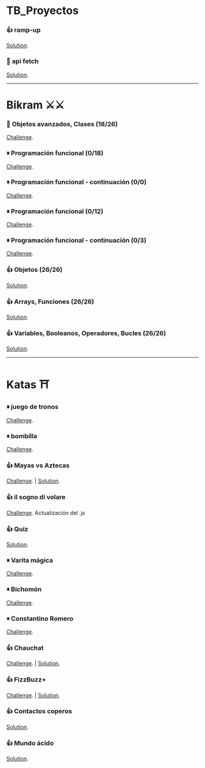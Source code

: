 # TB_Proyectos

### 👍 ramp-up
[Solution](https://github.com/TommyTraddles/W4-JS-Personal-project).

### 🚩 api fetch
[Solution](https://github.com/TommyTraddles/TB_W7-JS-Beer-right-back).

---

# Bikram ⚔️⚔

### 🚩 Objetos avanzados, Clases (18/26)
[Challenge](https://github.com/TommyTraddles/TB_W5-JS_Bikram-4).

### ⏸ Programación funcional (0/18)
[Challenge](https://github.com/TheBridge-FullStackDeveloper/pt-sept-20-js-avanzado/blob/master/03-11-2020-functional-programming/ejercicio.md).

### ⏸ Programación funcional - continuación (0/0)
[Challenge](https://github.com/TheBridge-FullStackDeveloper/pt-sept-20-js-avanzado/blob/master/05-11-2020-functional-programming/ejercicios.md).

### ⏸ Programación funcional (0/12)
[Challenge](https://github.com/TheBridge-FullStackDeveloper/pt-sept-20-js-avanzado/blob/master/07-11-2020-functional-programming/ejercicio.md).

### ⏸ Programación funcional - continuación (0/3)
[Challenge](https://github.com/TheBridge-FullStackDeveloper/pt-sept-20-js-avanzado/blob/master/10-11-2020-functional-programming/ejercicio.md).

### 👍 Objetos (26/26)
[Solution](https://github.com/TommyTraddles/TB_W3-JS_Bikram-3).

### 👍 Arrays, Funciones (26/26)
[Solution](https://github.com/TommyTraddles/TB_W3-JS_Bikram-2).

### 👍 Variables, Booleanos, Operadores, Bucles (26/26)
[Solution](https://github.com/TommyTraddles/TB_W3-JS_Bikram-1).


---

# Katas ⛩

### ⏸ juego de tronos
[Challenge](https://github.com/TheBridge-FullStackDeveloper/pt-sept-20-js-avanzado/blob/master/ejercicio.md).

### ⏸ bombilla
[Challenge](https://github.com/TheBridge-FullStackDeveloper/pt-sept-20-js-avanzado/blob/master/12-11-2020-promesas/ejercicio.md).

### 👍 Mayas vs Aztecas
[Challenge](https://github.com/TheBridge-FullStackDeveloper/programacion-avanzada-kata-mayas-y-aztecas). | 
[Solution](https://replit.com/@PalaGato76219/TBW5-JSMayas-Aztecas#index.js).

### 👍 il sogno di volare
[Challenge](https://github.com/TheBridge-FullStackDeveloper/programacion-avanzada-pp-il-sogno-di-volare).
Actualización del .js

### 👍 Quiz
[Solution](https://github.com/TommyTraddles/TB_W3-JS_4-Quiz).

### ⏸  Varita mágica
[Challenge](https://github.com/TheBridge-FullStackDeveloper/fundamentos-de-programacion-pp-varita-magica).

### ⏸ Bichomón
[Challenge](https://github.com/TheBridge-FullStackDeveloper/fundamentos-de-programacion-kata-bichomon).

### ⏸ Constantino Romero
[Challenge](https://github.com/TheBridge-FullStackDeveloper/fundamentos-de-programacion-kata-constantino-romero).

### 👍 Chauchat
[Challenge](https://github.com/TheBridge-FullStackDeveloper/fundamentos-de-programacion-kata-chauchat). | 
[Solution](https://replit.com/@PalaGato76219/TBW3-JSChauchat#index.js).

### 👍 FizzBuzz+
[Challenge](https://github.com/TheBridge-FullStackDeveloper/fundamentos-de-programacion-kata-fizzbuzz). | 
[Solution](https://replit.com/@PalaGato76219/TBW3-JSBizzfuzz#index.js).

### 👍 Contactos coperos
[Solution](https://github.com/TommyTraddles/TB_W2-CSS-contactos-copleros).

### 👍 Mundo ácido
[Solution](https://github.com/TommyTraddles/TB_W2-CSS-mundo-acido).


